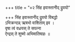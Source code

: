 +++
title = "०२ सिंह इवास्तानीद् द्रुवयो"

+++
सिंह इवास्तानीद् द्रुवयो विबद्धो  
ऽभिक्रन्दन्न् ऋषभो वाशिताम् इव ।  
वृषा त्वं वध्रयस् ते सपत्ना  
ऐन्द्रस् ते शुष्मो अभिमातिषाहः ॥